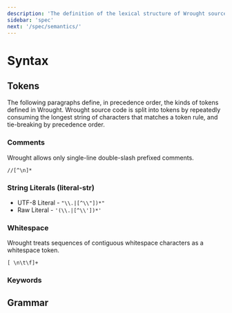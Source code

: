 ```yaml
---
description: 'The definition of the lexical structure of Wrought source code'
sidebar: 'spec'
next: '/spec/semantics/'
---
```


# Syntax

## Tokens
The following paragraphs define, in precedence order, the kinds of tokens defined in Wrought.
Wrought source code is split into tokens by repeatedly consuming the longest string of characters that matches a token rule,
and tie-breaking by precedence order.

### Comments
Wrought allows only single-line double-slash prefixed comments.
```
//[^\n]*
```

### String Literals (literal-str)
* UTF-8 Literal - `"\\.|[^\\"])*"`
* Raw Literal - `'(\\.|[^\\'])*'`

### Whitespace
Wrought treats sequences of contiguous whitespace characters as a whitespace token.
```
[ \n\t\f]+
```

### Keywords


## Grammar

